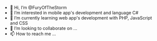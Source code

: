 - 👋 Hi, I’m @FuryOfTheStorm
- 👀 I’m interested in mobile app's development and language C#
- 🌱 I’m currently learning web app's development with PHP, JavaScript and CSS
- 💞️ I’m looking to collaborate on ...
- 📫 How to reach me ...

<!---
FuryOfTheStorm/FuryOfTheStorm is a ✨ special ✨ repository because its `README.md` (this file) appears on your GitHub profile.
You can click the Preview link to take a look at your changes.
--->
